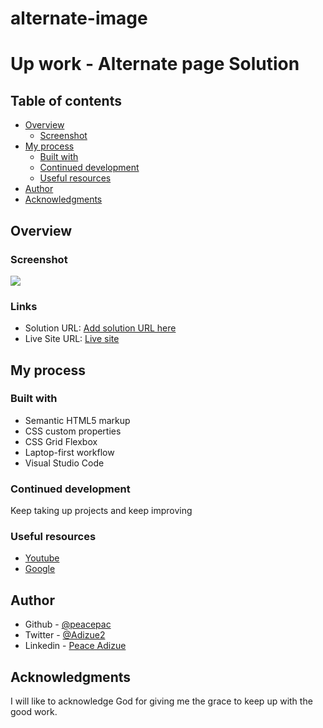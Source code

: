 # alternate-image

# Up work - Alternate page Solution


## Table of contents

- [Overview](#overview)
  - [Screenshot](#screenshot)  
- [My process](#my-process)
  - [Built with](#built-with)
  - [Continued development](#continued-development)
  - [Useful resources](#useful-resources)
- [Author](#author)
- [Acknowledgments](#acknowledgments)


## Overview

### Screenshot

![](image/alternate.JPG)


### Links

- Solution URL: [Add solution URL here]("https://github.com/Peacepac/alternate-image")
- Live Site URL: [Live site]("")

## My process

### Built with

- Semantic HTML5 markup
- CSS custom properties
- CSS Grid Flexbox
- Laptop-first workflow
- Visual Studio Code



### Continued development

Keep taking up projects and keep improving

### Useful resources

- [ Youtube](https://www.Youtube.com) 
- [Google  ](https://www.Google.com) 

## Author
- Github - [@peacepac](https://github.com/Peacepac)
- Twitter - [@Adizue2](https://twitter.com/Adizue2)
- Linkedin - [Peace Adizue](https://www.linkedin.com/in/peace-adizue-294a5a1bb/)


## Acknowledgments

I will like to acknowledge God for giving me the grace to keep up with the good work.

